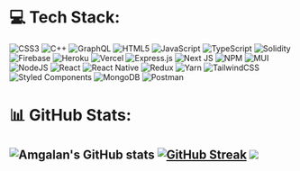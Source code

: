 
# 💻 Tech Stack:
![CSS3](https://img.shields.io/badge/css3-%231572B6.svg?style=flat&logo=css3&logoColor=white) ![C++](https://img.shields.io/badge/c++-%2300599C.svg?style=flat&logo=c%2B%2B&logoColor=white) ![GraphQL](https://img.shields.io/badge/-GraphQL-E10098?style=flat&logo=graphql&logoColor=white) ![HTML5](https://img.shields.io/badge/html5-%23E34F26.svg?style=flat&logo=html5&logoColor=white) ![JavaScript](https://img.shields.io/badge/javascript-%23323330.svg?style=flat&logo=javascript&logoColor=%23F7DF1E) ![TypeScript](https://img.shields.io/badge/typescript-%23007ACC.svg?style=flat&logo=typescript&logoColor=white) ![Solidity](https://img.shields.io/badge/Solidity-%23363636.svg?style=flat&logo=solidity&logoColor=white) ![Firebase](https://img.shields.io/badge/firebase-%23039BE5.svg?style=flat&logo=firebase) ![Heroku](https://img.shields.io/badge/heroku-%23430098.svg?style=flat&logo=heroku&logoColor=white) ![Vercel](https://img.shields.io/badge/vercel-%23000000.svg?style=flat&logo=vercel&logoColor=white) ![Express.js](https://img.shields.io/badge/express.js-%23404d59.svg?style=flat&logo=express&logoColor=%2361DAFB) ![Next JS](https://img.shields.io/badge/Next-black?style=flat&logo=next.js&logoColor=white) ![NPM](https://img.shields.io/badge/NPM-%23000000.svg?style=flat&logo=npm&logoColor=white) ![MUI](https://img.shields.io/badge/MUI-%230081CB.svg?style=flat&logo=material-ui&logoColor=white) ![NodeJS](https://img.shields.io/badge/node.js-6DA55F?style=flat&logo=node.js&logoColor=white) ![React](https://img.shields.io/badge/react-%2320232a.svg?style=flat&logo=react&logoColor=%2361DAFB) ![React Native](https://img.shields.io/badge/react_native-%2320232a.svg?style=flat&logo=react&logoColor=%2361DAFB) ![Redux](https://img.shields.io/badge/redux-%23593d88.svg?style=flat&logo=redux&logoColor=white) ![Yarn](https://img.shields.io/badge/yarn-%232C8EBB.svg?style=flat&logo=yarn&logoColor=white) ![TailwindCSS](https://img.shields.io/badge/tailwindcss-%2338B2AC.svg?style=flat&logo=tailwind-css&logoColor=white) ![Styled Components](https://img.shields.io/badge/styled--components-DB7093?style=flat&logo=styled-components&logoColor=white) ![MongoDB](https://img.shields.io/badge/MongoDB-%234ea94b.svg?style=flat&logo=mongodb&logoColor=white) ![Postman](https://img.shields.io/badge/Postman-FF6C37?style=flat&logo=postman&logoColor=white)
# 📊 GitHub Stats:

![Amgalan's GitHub stats](https://github-readme-stats.vercel.app/api?username=AmgalanAmga&show_icons=true&theme=algolia )
[![GitHub Streak](https://streak-stats.demolab.com?user=Amgalan&theme=tokyonight&border_radius=6&date_format=j%20M%5B%20Y%5D)](https://git.io/streak-stats)
![](https://github-readme-stats.vercel.app/api/top-langs/?username=AmgalanAmga&theme=dark&hide_border=false&include_all_commits=true&count_private=true&layout=compact)
---


<!-- Proudly created with GPRM ( https://gprm.itsvg.in ) -->
